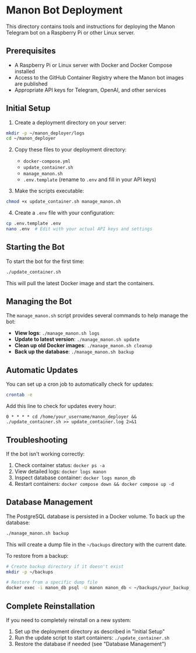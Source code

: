 # Manon Bot Deployment

This directory contains tools and instructions for deploying the Manon Telegram bot on a Raspberry Pi or other Linux server.

## Prerequisites

- A Raspberry Pi or Linux server with Docker and Docker Compose installed
- Access to the GitHub Container Registry where the Manon bot images are published
- Appropriate API keys for Telegram, OpenAI, and other services

## Initial Setup

1. Create a deployment directory on your server:

```bash
mkdir -p ~/manon_deployer/logs
cd ~/manon_deployer
```

2. Copy these files to your deployment directory:
   - `docker-compose.yml`
   - `update_container.sh`
   - `manage_manon.sh`
   - `.env.template` (rename to `.env` and fill in your API keys)

3. Make the scripts executable:

```bash
chmod +x update_container.sh manage_manon.sh
```

4. Create a `.env` file with your configuration:

```bash
cp .env.template .env
nano .env  # Edit with your actual API keys and settings
```

## Starting the Bot

To start the bot for the first time:

```bash
./update_container.sh
```

This will pull the latest Docker image and start the containers.

## Managing the Bot

The `manage_manon.sh` script provides several commands to help manage the bot:

- **View logs**: `./manage_manon.sh logs`
- **Update to latest version**: `./manage_manon.sh update`
- **Clean up old Docker images**: `./manage_manon.sh cleanup`
- **Back up the database**: `./manage_manon.sh backup`

## Automatic Updates

You can set up a cron job to automatically check for updates:

```bash
crontab -e
```

Add this line to check for updates every hour:

```
0 * * * * cd /home/your_username/manon_deployer && ./update_container.sh >> update_container.log 2>&1
```

## Troubleshooting

If the bot isn't working correctly:

1. Check container status: `docker ps -a`
2. View detailed logs: `docker logs manon`
3. Inspect database container: `docker logs manon_db`
4. Restart containers: `docker compose down && docker compose up -d`

## Database Management

The PostgreSQL database is persisted in a Docker volume. To back up the database:

```bash
./manage_manon.sh backup
```

This will create a dump file in the `~/backups` directory with the current date.

To restore from a backup:

```bash
# Create backup directory if it doesn't exist
mkdir -p ~/backups

# Restore from a specific dump file
docker exec -i manon_db psql -U manon manon_db < ~/backups/your_backup_file.dump
```

## Complete Reinstallation

If you need to completely reinstall on a new system:

1. Set up the deployment directory as described in "Initial Setup"
2. Run the update script to start containers: `./update_container.sh`
3. Restore the database if needed (see "Database Management")